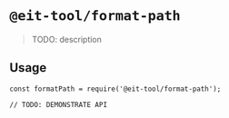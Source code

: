 # `@eit-tool/format-path`

> TODO: description

## Usage

```
const formatPath = require('@eit-tool/format-path');

// TODO: DEMONSTRATE API
```
